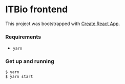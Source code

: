 # ITBio frontend

This project was bootstrapped with [Create React App](https://github.com/facebookincubator/create-react-app).

### Requirements

- `yarn`

### Get up and running
```sh
$ yarn
$ yarn start
```
